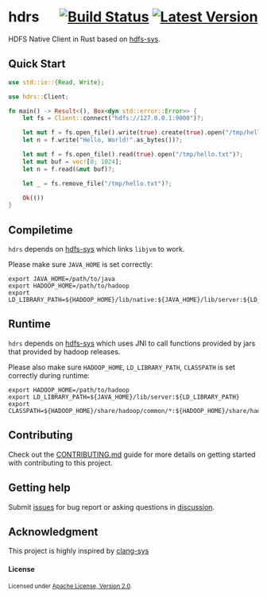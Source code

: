 # hdrs &emsp; [![Build Status]][actions] [![Latest Version]][crates.io]

[Build Status]: https://img.shields.io/github/workflow/status/Xuanwo/hdrs/CI/main
[actions]: https://github.com/Xuanwo/hdrs/actions?query=branch%3Amain
[Latest Version]: https://img.shields.io/crates/v/hdrs.svg
[crates.io]: https://crates.io/crates/hdrs

HDFS Native Client in Rust based on [hdfs-sys](https://github.com/Xuanwo/hdfs-sys).

## Quick Start

```rust
use std::io::{Read, Write};

use hdrs::Client;

fn main() -> Result<(), Box<dyn std::error::Error>> {
    let fs = Client::connect("hdfs://127.0.0.1:9000")?;

    let mut f = fs.open_file().write(true).create(true).open("/tmp/hello.txt")?;
    let n = f.write("Hello, World!".as_bytes())?;

    let mut f = fs.open_file().read(true).open("/tmp/hello.txt")?;
    let mut buf = vec![0; 1024];
    let n = f.read(&mut buf)?;

    let _ = fs.remove_file("/tmp/hello.txt")?;

    Ok(())
}
```

## Compiletime

`hdrs` depends on [hdfs-sys](https://github.com/Xuanwo/hdfs-sys) which links `libjvm` to work.

Please make sure `JAVA_HOME` is set correctly:

```shell
export JAVA_HOME=/path/to/java
export HADOOP_HOME=/path/to/hadoop
export LD_LIBRARY_PATH=${HADOOP_HOME}/lib/native:${JAVA_HOME}/lib/server:${LD_LIBRARY_PATH}
```

## Runtime

`hdrs` depends on [hdfs-sys](https://github.com/Xuanwo/hdfs-sys) which uses JNI to call functions provided by jars that provided by hadoop releases. 

Please also make sure `HADOOP_HOME`, `LD_LIBRARY_PATH`, `CLASSPATH` is set correctly during runtime:

```shell
export HADOOP_HOME=/path/to/hadoop
export LD_LIBRARY_PATH=${JAVA_HOME}/lib/server:${LD_LIBRARY_PATH}
export CLASSPATH=${HADOOP_HOME}/share/hadoop/common/*:${HADOOP_HOME}/share/hadoop/common/lib/*:${HADOOP_HOME}/share/hadoop/hdfs/*:${HADOOP_HOME}/share/hadoop/hdfs/lib/*:${HADOOP_HOME}/etc/hadoop/*
```

## Contributing

Check out the [CONTRIBUTING.md](./CONTRIBUTING.md) guide for more details on getting started with contributing to this project.

## Getting help

Submit [issues](https://github.com/Xuanwo/hdrs/issues/new/choose) for bug report or asking questions in [discussion](https://github.com/Xuanwo/hdrs/discussions/new?category=q-a).

## Acknowledgment

This project is highly inspired by [clang-sys](https://github.com/KyleMayes/clang-sys)

#### License

<sup>
Licensed under <a href="./LICENSE">Apache License, Version 2.0</a>.
</sup>
